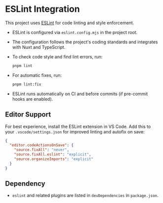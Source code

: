 # ESLint Integration

This project uses [ESLint](https://eslint.org/) for code linting and style enforcement.

- ESLint is configured via `eslint.config.mjs` in the project root.
- The configuration follows the project's coding standards and integrates with Nuxt and TypeScript.
- To check code style and find lint errors, run:

  ```sh
  pnpm lint
  ```

- For automatic fixes, run:

  ```sh
  pnpm lint:fix
  ```

- ESLint runs automatically on CI and before commits (if pre-commit hooks are enabled).

## Editor Support

For best experience, install the ESLint extension in VS Code. Add this to your `.vscode/settings.json` for improved linting and autofix on save:

```json
{
  "editor.codeActionsOnSave": {
    "source.fixAll": "never",
    "source.fixAll.eslint": "explicit",
    "source.organizeImports": "explicit"
  }
}
```

## Dependency

- `eslint` and related plugins are listed in `devDependencies` in `package.json`.
